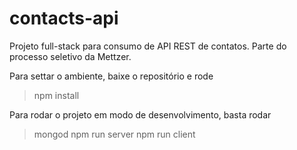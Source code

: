 # contacts-api
Projeto full-stack para consumo de API REST de contatos. Parte do processo seletivo da Mettzer.

Para settar o ambiente, baixe o repositório e rode
> npm install

Para rodar o projeto em modo de desenvolvimento, basta rodar
> mongod
> npm run server
> npm run client
